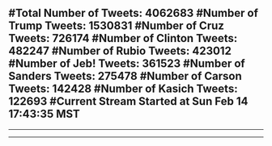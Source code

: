 #Total Number of Tweets: 4062683 
#Number of Trump Tweets: 1530831
#Number of Cruz Tweets: 726174
#Number of Clinton Tweets: 482247
#Number of Rubio Tweets: 423012
#Number of Jeb! Tweets: 361523
#Number of Sanders Tweets: 275478
#Number of Carson Tweets: 142428
#Number of Kasich Tweets: 122693
#Current Stream Started at Sun Feb 14 17:43:35 MST
---
---
---
